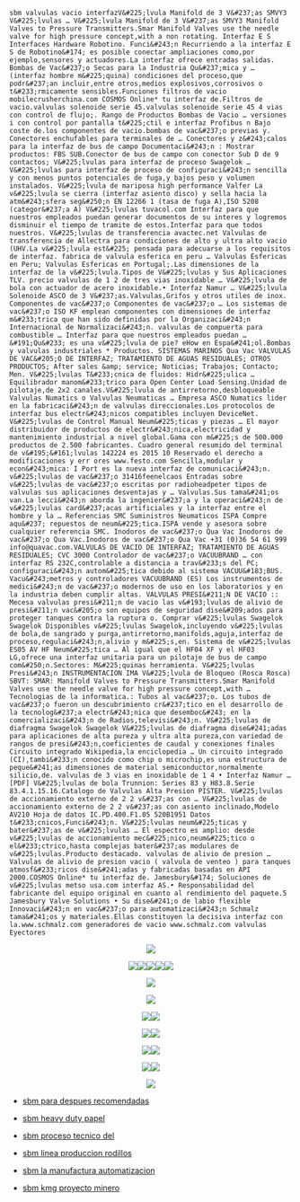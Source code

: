 
```
sbm valvulas vacio interfazV&#225;lvula Manifold de 3 V&#237;as SMVY3 V&#225;lvulas … V&#225;lvula Manifold de 3 V&#237;as SMVY3 Manifold Valves to Pressure Transmitters.Smar Manifold Valves use the needle valve for high pressure concept,with a non rotating. Interfaz E S Interfaces Hardware Robotino. Funci&#243;n Recurriendo a la interfaz E S de Robotino&#174; es posible conectar ampliaciones como,por ejemplo,sensores y actuadores.La interfaz ofrece entradas salidas. Bombas de Vac&#237;o Secas para la Industria Qu&#237;mica y … (interfaz hombre m&#225;quina) condiciones del proceso,que podr&#237;an incluir,entre otros,medios explosivos,corrosivos o t&#233;rmicamente sensibles.Funciones filtros de vacio mobilecrusherchina.com COSMOS Online* tu interfaz de.Filtros de vacio.valvulas solenoide serie 45.valvulas solenoide serie 45 4 vias con control de flujo;. Rango de Productos Bombas de Vacio … versiones i con control por pantalla t&#225;ctil e interfaz Profibus n Bajo coste de.los componentes de vacio.bombas de vac&#237;o previas y. Conectores enchufables para terminales de … Conectores y z&#243;calos para la interfaz de bus de campo Documentaci&#243;n : Mostrar productos: FBS SUB.Conector de bus de campo con conector Sub D de 9 contactos; V&#225;lvulas para interfaz de proceso Swagelok … V&#225;lvulas para interfaz de proceso de configuraci&#243;n sencilla y con menos puntos potenciales de fuga,y bajos peso y volumen instalados. V&#225;lvula de mariposa high performance Valfer La v&#225;lvula se cierra (interfaz asiento disco) y sella hacia la atm&#243;sfera seg&#250;n EN 12266 1 (tasa de fuga A),ISO 5208 (categor&#237;a A) V&#225;lvulas tuvacol.com Interfaz para que nuestros empleados puedan generar documentos de su interes y logremos disminuir el tiempo de tramite de estos.Interfaz para que todos nuestros. V&#225;lvulas de transferencia avactec.net Valvulas de transferencia de Allectra para condiciones de alto y ultra alto vacio (UHV.La v&#225;lvula est&#225; pensada para adecuarse a los requisitos de interfaz. fabrica de valvula esferica en peru … Valvulas Esfericas en Peru; Valvulas Esfericas en Portugal;.Las dimensiones de la interfaz de la v&#225;lvula.Tipos de V&#225;lvulas y Sus Aplicaciones TLV. precio valvulas de 1 2 de tres vias inoxidable … V&#225;lvula de bola con actuador de acero inoxidable.• Interfaz Namur … V&#225;lvula Solenoide ASCO de 3 V&#237;as.Valvulas,Grifos y otros utiles de inox. Componentes de vac&#237;o Componentes de vac&#237;o … Los sistemas de vac&#237;o ISO KF emplean componentes con dimensiones de interfaz m&#233;trica que han sido definidas por la Organizaci&#243;n Internacional de Normalizaci&#243;n. valvulas de compuerta para combustible … Interfaz para que nuestros empleados puedan … &#191;Qu&#233; es una v&#225;lvula de pie? eHow en Espa&#241;ol.Bombas y valvulas industriales * Productos. SISTEMAS MARINOS Qua Vac VALVULAS DE VAC&#205;O DE INTERFAZ; TRATAMIENTO DE AGUAS RESIDUALES; OTROS PRODUCTOS; After sales &amp; service; Noticias; Trabajos; Contacto; Men. V&#225;lvulas T&#233;cnica de fluidos: Hidr&#225;ulica … Equilibrador manom&#233;trico para Open Center Load Sensing.Unidad de pilotaje,de 2x2 canales.V&#225;lvula de antirretorno,desbloqueable Valvulas Numatics o Valvulas Neumaticas … Empresa ASCO Numatics lider en la fabricaci&#243;n de valvulas direccionales.Los protocolos de interfaz bus electr&#243;nicos compatibles incluyen DeviceNet. V&#225;lvulas de Control Manual Neum&#225;ticas y piezas … El mayor distribuidor de productos de electr&#243;nica,electricidad y mantenimiento industrial a nivel global.Gama con m&#225;s de 500.000 productos de 2.500 fabricantes. Cuadro general resumido del terminal de v&#195;&#161;lvulas 142224 es 2015 10 Reservado el derecho a modificaciones y err ores www.festo.com Sencilla,modular y econ&#243;mica: I Port es la nueva interfaz de comunicaci&#243;n. v&#225;lvulas de vac&#237;o 31416feenelcaos Entradas sobre v&#225;lvulas de vac&#237;o escritas por radioheadpeter tipos de valvulas sus aplicaciones desventajas y … Valvulas.Sus tama&#241;os van.La lecci&#243;n aborda la ingenier&#237;a y la operaci&#243;n de v&#225;lvulas card&#237;acas artificiales y la interfaz entre el hombre y la … Referencias SMC Suministros Neumaticos ISPA Compre aqu&#237; repuestos de neum&#225;tica.ISPA vende y asesora sobre cualquier referencia SMC. Inodoros de vac&#237;o Qua Vac Inodoros de vac&#237;o Qua Vac.Inodoros de vac&#237;o Qua Vac +31 (0)36 54 61 999 info@quavac.com.VALVULAS DE VACIO DE INTERFAZ; TRATAMIENTO DE AGUAS RESIDUALES; CVC 3000 Controlador de vac&#237;o VACUUBRAND … con interfaz RS 232C,controlable a distancia a trav&#233;s del PC; configuraci&#243;n autom&#225;tica debido al sistema VACUU&#183;BUS. Vacu&#243;metros y controladores VACUUBRAND (ES) Los instrumentos de medici&#243;n de vac&#237;o modernos de uso en los laboratorios y en la industria deben cumplir altas. VALVULAS PRESI&#211;N DE VACIO :: Mecesa valvulas presi&#211;n de vacio las v&#193;lvulas de alivio de presi&#211;n vac&#205;o son equipos de seguridad dise&#209;ados para proteger tanques contra la ruptura o. Comprar v&#225;lvulas Swagelok Swagelok Disponibles v&#225;lvulas Swagelok,incluyendo v&#225;lvulas de bola,de sangrado y purga,antirretorno,manifolds,aguja,interfaz de proceso,regulaci&#243;n,alivio y m&#225;s,en. Sistema de v&#225;lvulas ES05 AV HF Neum&#225;tica … Al igual que el HF04 XF y el HF03 LG,ofrece una interfaz unitaria para un pilotaje de bus de campo com&#250;n.Sectores: M&#225;quinas herramienta. V&#225;lvulas Presi&#243;n INSTRUMENTACION IMA V&#225;lvula de Bloqueo (Rosca Rosca) SBVT: SMAR: Manifold Valves to Pressure Transmitters.Smar Manifold Valves use the needle valve for high pressure concept,with … Tecnologias de la informatica.: Tubos al vac&#237;o. Los tubos de vac&#237;o fueron un descubrimiento cr&#237;tico en el desarrollo de la tecnolog&#237;a electr&#243;nica que desemboc&#243; en la comercializaci&#243;n de Radios,televisi&#243;n. V&#225;lvulas de diafragma Swagelok Swagelok V&#225;lvulas de diafragma dise&#241;adas para aplicaciones de alta pureza y ultra alta pureza,con variedad de rangos de presi&#243;n,coeficientes de caudal y conexiones finales Circuito integrado Wikipedia,la enciclopedia … Un circuito integrado (CI),tambi&#233;n conocido como chip o microchip,es una estructura de peque&#241;as dimensiones de material semiconductor,normalmente silicio,de. valvulas de 3 vias en inoxidable de 1 4 • Interfaz Namur … [PDF] V&#225;lvulas de bola Trunnion: Series 83 y H83.8.Serie 83.4.1.15.16.Catalogo de Valvulas Alta Presion PISTER. V&#225;lvulas de accionamiento externo de 2 2 v&#237;as con … V&#225;lvulas de accionamiento externo de 2 2 v&#237;as con asiento inclinado,Modelo AV210 Hoja de datos IC.PD.400.F1.05 520B1951 Datos t&#233;cnicos,Funci&#243;n. V&#225;lvulas neum&#225;ticas y bater&#237;as de v&#225;lvulas … El espectro es amplio: desde v&#225;lvulas de accionamiento mec&#225;nico,neum&#225;tico o el&#233;ctrico,hasta complejas bater&#237;as modulares de v&#225;lvulas.Producto destacado. valvulas de alivio de presion … Valvulas de alivio de presion vacio ( valvula de venteo ) para tanques atmosf&#233;ricos dise&#241;adas y fabricadas basadas en API 2000.COSMOS Online* tu interfaz de. Jamesbury&#174; Soluciones de v&#225;lvulas metso usa.com interfaz AS.• Responsabilidad del fabricante del equipo original en cuanto al rendimiento del paquete.5 Jamesbury Valve Solutions • Su dise&#241;o de labio flexible Innovaci&#243;n en vac&#237;o para automatizaci&#243;n Schmalz tama&#241;os y materiales.Ellas constituyen la decisiva interfaz con la.www.schmalz.com generadores de vacio www.schmalz.com valvulas Eyectores 
```

<div align="center">

<a href="https://es-crusher.shibang-china.com/github&k=sbm+valvulas+vacio+interfaz"><img src="https://static.shibang-china.com/es/crusher/logo.jpg"></a>

<a href="https://es-crusher.shibang-china.com/github&k=sbm+valvulas+vacio+interfaz"><img src="https://static.shibang-china.com/es/crusher/index.jpg"></a><a href="https://es-crusher.shibang-china.com/material.htmlgithub&k=sbm+valvulas+vacio+interfaz"><img src="https://static.shibang-china.com/es/crusher/material.jpg"></a><a href="https://es-crusher.shibang-china.com/application.htmlgithub&k=sbm+valvulas+vacio+interfaz"><img src="https://static.shibang-china.com/es/crusher/application.jpg"></a><a href="https://es-crusher.shibang-china.com/aboutus.htmlgithub&k=sbm+valvulas+vacio+interfaz"><img src="https://static.shibang-china.com/es/crusher/aboutus.jpg"></a><a href="https://es-crusher.shibang-china.com/contact.htmlgithub&k=sbm+valvulas+vacio+interfaz"><img src="https://static.shibang-china.com/es/crusher/contact.jpg"></a>

<a href="https://es-crusher.shibang-china.com/github&k=sbm+valvulas+vacio+interfaz"><img src="https://static.shibang-china.com/es/crusher/banner.jpg"></a>

<a href="https://swt.shibang-china.com/github&k=sbm+valvulas+vacio+interfaz"><img src="https://static.shibang-china.com/es/crusher/text.jpg"></a>

<a href="https://swt.shibang-china.com/github&k=sbm+valvulas+vacio+interfaz"><img src="https://static.shibang-china.com/es/crusher/chat.jpg"></a><a href="https://es-crusher.shibang-china.com/contact.htmlgithub&k=sbm+valvulas+vacio+interfaz"><img src="https://static.shibang-china.com/es/crusher/message.jpg"></a>

<a href="https://es-crusher.shibang-china.com/products/pe.htmlgithub&k=sbm+valvulas+vacio+interfaz"><img src="https://static.shibang-china.com/es/crusher/pe.jpg"></a><a href="https://es-crusher.shibang-china.com/products/pf.htmlgithub&k=sbm+valvulas+vacio+interfaz"><img src="https://static.shibang-china.com/es/crusher/pf.jpg"></a>

<a href="https://es-crusher.shibang-china.com/products/hpt.htmlgithub&k=sbm+valvulas+vacio+interfaz"><img src="https://static.shibang-china.com/es/crusher/hpt.jpg"></a><a href="https://es-crusher.shibang-china.com/products/vsi.htmlgithub&k=sbm+valvulas+vacio+interfaz"><img src="https://static.shibang-china.com/es/crusher/vsi.jpg"></a>

<a href="https://es-crusher.shibang-china.com/products/klv.htmlgithub&k=sbm+valvulas+vacio+interfaz"><img src="https://static.shibang-china.com/es/crusher/klv.jpg"></a><a href="https://es-crusher.shibang-china.com/products/portable.htmlgithub&k=sbm+valvulas+vacio+interfaz"><img src="https://static.shibang-china.com/es/crusher/portable.jpg"></a>

<a href="https://swt.shibang-china.com/github&k=sbm+valvulas+vacio+interfaz"><img src="https://static.shibang-china.com/es/crusher/case.jpg"></a>

</div>


* [sbm para despues recomendadas](sbm%20para%20despues%20recomendadas.md)

* [sbm heavy duty papel](sbm%20heavy%20duty%20papel.md)

* [sbm proceso tecnico del](sbm%20proceso%20tecnico%20del.md)

* [sbm linea produccion rodillos](sbm%20linea%20produccion%20rodillos.md)

* [sbm la manufactura automatizacion](sbm%20la%20manufactura%20automatizacion.md)

* [sbm kmg proyecto minero](sbm%20kmg%20proyecto%20minero.md)